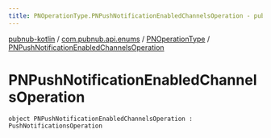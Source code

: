 ```yaml
---
title: PNOperationType.PNPushNotificationEnabledChannelsOperation - pubnub-kotlin
---
```


[pubnub-kotlin](../../index.html) / [com.pubnub.api.enums](../index.html) / [PNOperationType](index.html) / [PNPushNotificationEnabledChannelsOperation](./-p-n-push-notification-enabled-channels-operation.html)

# PNPushNotificationEnabledChannelsOperation

`object PNPushNotificationEnabledChannelsOperation : PushNotificationsOperation`